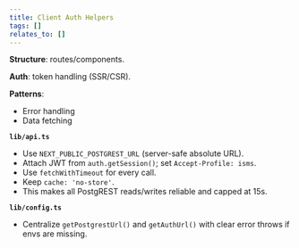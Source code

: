 ```yaml
---
title: Client Auth Helpers
tags: []
relates_to: []
---
```


**Structure**: routes/components.

**Auth**: token handling (SSR/CSR).

**Patterns**:
- Error handling
- Data fetching


**`lib/api.ts`**

   * Use `NEXT_PUBLIC_POSTGREST_URL` (server-safe absolute URL).
   * Attach JWT from `auth.getSession()`; set `Accept-Profile: isms`.
   * Use `fetchWithTimeout` for every call.
   * Keep `cache: 'no-store'`.
   * This makes all PostgREST reads/writes reliable and capped at 15s.
   
   
   **`lib/config.ts`**

   * Centralize `getPostgrestUrl()` and `getAuthUrl()` with clear error throws if envs are missing.
 